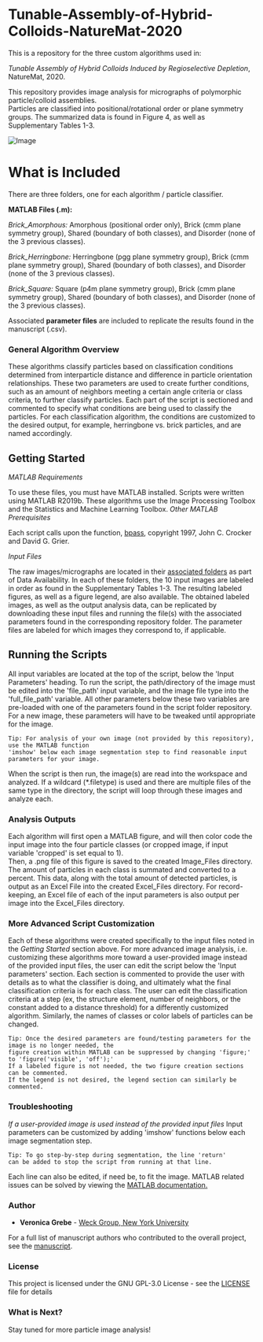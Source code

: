 # Tunable-Assembly-of-Hybrid-Colloids-NatureMat-2020
This is a repository for the three custom algorithms used in: 

*Tunable Assembly of Hybrid Colloids Induced by Regioselective Depletion*, NatureMat, 2020.  

This repository provides image analysis for micrographs of polymorphic particle/colloid assemblies.  
Particles are classified into positional/rotational order or plane symmetry groups.  The summarized data is found in Figure 4, as well as Supplementary Tables 1-3.

![Image](https://dl.boxcloud.com/api/2.0/internal_files/677676466958/versions/719227641758/representations/png_paged_2048x2048/content/1.png?access_token=1!6tR27cEQRYmO4oIB67Q89ZlfeFalJkz_SaX7hWMZ3XXtZdYqRFgUdCONctbaY4ObzJk9azLyrarxuy1xSbPiFRvCdQqcGHxolYTKJGvrGeDLaBd1cxi6_1naPjZSHRA17vTJ51Ron09__QiI2v102Gcn_0n8iiZK7CoHInR2o2BZISvmcC5IwHEV0ItBYi6-s3Qanc8Me1Jjwo5WsIh8YZv1NgfNF7cfycGyuLc_Mu_j_uMey2f3cCKpaPnehb58N-pfn4yYUyJtpedaaA4lWXq-KYdUqzZlAnDaHbIW0B3cqdBVcY-_014FAKOEKSz3tI76nDf8ByBgTecvdEJpKotRZ3nh7AduXj9eeldaSq6rlCMdWpKyzy-9WOrVYUo8CHQjqUgXiDMp_Hdv8Q9Q7ilJFm8aNq_X5tSMI0Uur01RhL4EcPZHH7MwNT7YL8BwQy-A_MFzVbzm6jvJBST42Aczo7YDcO6FwWFM3EIA1hzGu5OVXEkekYNEW15Dvgn_cGWih9dg40fkRxc5zwn7CEhMysXSLyyoPU4nCfeFHCsg7kY4BrVYZMvMg9oMPUug9dHr&shared_link=https%3A%2F%2Fnyu.app.box.com%2Fv%2FNM-Regioselective-Depletion&box_client_name=box-content-preview&box_client_version=2.43.0)
# What is Included #
There are three folders, one for each algorithm / particle classifier.


**MATLAB Files (.m):**

*Brick_Amorphous:* Amorphous (positional order only),  Brick (cmm plane symmetry group), Shared (boundary of both classes), and Disorder (none of the 3 previous classes).

*Brick_Herringbone:* Herringbone (pgg plane symmetry group), Brick (cmm plane symmetry group),  Shared (boundary of both classes), and Disorder (none of the 3 previous classes).

*Brick_Square:* Square (p4m plane symmetry group), Brick (cmm plane symmetry group),  Shared (boundary of both classes), and Disorder (none of the 3 previous classes).


Associated **parameter files** are included to replicate the results found in the manuscript (.csv).

### General Algorithm Overview
These algorithms classify particles based on classification conditions determined from interparticle distance and difference in particle orientation relationships. 
These two parameters are used to create further conditions, such as an amount of neighbors meeting a certain angle criteria or class criteria, to further classify particles.
Each part of the script is sectioned and commented to specify what conditions are being used to classify the particles.  For each classification algorithm,
the conditions are customized to the desired output, for example, herringbone vs. brick particles, and are named accordingly.

## Getting Started
*MATLAB Requirements*

To use these files, you must have MATLAB installed.  Scripts were written using MATLAB R2019b. These algorithms use the Image Processing Toolbox and the Statistics and Machine Learning Toolbox.
*Other MATLAB Prerequisites*

Each script calls upon the function, [bpass](http://www.physics.emory.edu/faculty/weeks/idl/kit/bpass.pro), copyright 1997, John C. Crocker and David G. Grier.

*Input Files*

The raw images/micrographs are located in their [associated folders](https://nyu.app.box.com/v/NM-Regioselective-Depletion/folder/115393668444) as part of Data Availability.
In each of these folders, the 10 input images are labeled in order as found in the Supplementary Tables 1-3.  The resulting labeled figures, as well as a figure legend, are also available.
The obtained labeled images, as well as the output analysis data, can be replicated by downloading these input files and running the file(s) with the associated parameters found in the corresponding repository folder.  The parameter files are labeled for which images they correspond to, if applicable.

## Running the Scripts

All input variables are located at the top of the script, below the 'Input Parameters' heading. 
To run the script, the path/directory of the image must be edited into the 'file_path' input variable, and the image file type into the 'full_file_path' variable. 
All other parameters below these two variables are pre-loaded with one of the parameters found in the script folder repository.  For a new image, these parameters will have to be tweaked until appropriate for the image.
```
Tip: For analysis of your own image (not provided by this repository), use the MATLAB function
'imshow' below each image segmentation step to find reasonable input parameters for your image.
```
When the script is then run, the image(s) are read into the workspace and analyzed.  If a wildcard (*.filetype) is used and there are multiple files of the same type in the directory, the script will loop through these images and analyze each.


### Analysis Outputs
Each algorithm will first open a MATLAB figure, and will then color code the input image into the four particle classes (or cropped image, if input variable 'cropped' is set equal to 1).  
Then, a .png file of this figure is saved to the created Image_Files directory.  The amount of particles in each class is summated and converted to a percent. 
This data, along with the total amount of detected particles, is output as an Excel File into the created Excel_Files directory.
For record-keeping, an Excel file of each of the input parameters is also output per image into the Excel_Files directory.


### More Advanced Script Customization 

Each of these algorithms were created specifically to the input files noted in the *Getting Started* section above.  For more advanced image analysis, 
i.e. customizing these algorithms more toward a user-provided image instead of the provided input files, the user can edit the script
below the 'Input parameters' section.   Each section is commented to provide the user with details as to what the classifier is doing, 
and ultimately what the final classification criteria is for each class.  The user can edit the classification criteria at a step (ex, the structure element, number of neighbors, or the constant 
added to a distance threshold) for a differently customized algorithm.  Similarly, the names of classes or color labels of particles can be changed.
```
Tip: Once the desired parameters are found/testing parameters for the image is no longer needed, the 
figure creation within MATLAB can be suppressed by changing 'figure;' to 'figure('visible', 'off');'
If a labeled figure is not needed, the two figure creation sections can be commented.
If the legend is not desired, the legend section can similarly be commented.
```


### Troubleshooting
*If a user-provided image is used instead of the provided input files*
Input parameters can be customized  by adding 'imshow' functions below each image segmentation step.
```
Tip: To go step-by-step during segmentation, the line 'return'
can be added to stop the script from running at that line. 
```
Each line can also be edited, if need be, to fit the image.
MATLAB related issues can be solved by viewing the [MATLAB documentation.](https://www.mathworks.com/help/index.html)

### Author

* **Veronica Grebe** - [Weck Group, New York University](http://weckresearch.com/home)

For a full list of manuscript authors who contributed to the overall project, see the [manuscript](PLACEHOLDER).

### License

This project is licensed under the GNU GPL-3.0 License - see the [LICENSE](LICENSE) file for details

### What is Next?
Stay tuned for more particle image analysis!
